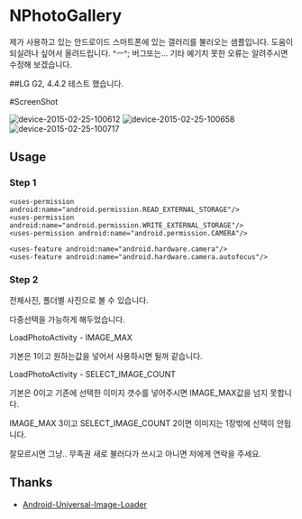 # NPhotoGallery

제가 사용하고 있는 안드로이드 스마트폰에 있는 갤러리를 불러오는 샘플입니다.
도움이 되실려나 싶어서 올려드립니다. ^ㅡ^; 버그또는... 기타 예기치 못한 오류는 알려주시면 수정해 보겠습니다.

##LG G2, 4.4.2 테스트 했습니다.

#ScreenShot

![device-2015-02-25-100612](https://cloud.githubusercontent.com/assets/11173089/6363025/9e85eb94-bcd6-11e4-876c-1b7810df87f9.png)
![device-2015-02-25-100658](https://cloud.githubusercontent.com/assets/11173089/6363031/a306fafa-bcd6-11e4-958f-db148b0ac55e.png)
![device-2015-02-25-100717](https://cloud.githubusercontent.com/assets/11173089/6363034/a5a9f56e-bcd6-11e4-80d9-c72b5d5faf2f.png)

## Usage

### Step 1

    <uses-permission android:name="android.permission.READ_EXTERNAL_STORAGE"/>
    <uses-permission android:name="android.permission.WRITE_EXTERNAL_STORAGE"/>
    <uses-permission android:name="android.permission.CAMERA"/>

    <uses-feature android:name="android.hardware.camera"/>
    <uses-feature android:name="android.hardware.camera.autofocus"/>
    

### Step 2
전체사진, 폴더별 사진으로 볼 수 있습니다.

다중선택을 가능하게 해두었습니다.

LoadPhotoActivity - IMAGE_MAX

기본은 1이고 원하는값을 넣어서 사용하시면 될꺼 같습니다.

LoadPhotoActivity - SELECT_IMAGE_COUNT 

기본은 0이고 기존에 선택한 이미지 갯수를 넣어주시면 IMAGE_MAX값을 넘지 못합니다.


IMAGE_MAX 3이고 SELECT_IMAGE_COUNT 2이면 이미지는 1장밖에 선택이 안됩니다.

잘모르시면 그냥.. 무족권 새로 불러다가 쓰시고 아니면 저에게 연락을 주세요.


## Thanks
- [Android-Universal-Image-Loader](https://github.com/nostra13/Android-Universal-Image-Loader)
